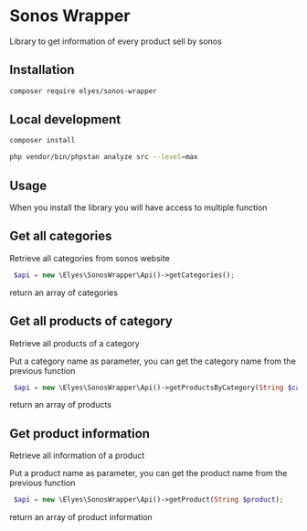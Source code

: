 # Sonos Wrapper 

Library to get information of every product sell by sonos

## Installation

```bash
composer require elyes/sonos-wrapper
```

## Local development

```bash
composer install
```

```bash
php vendor/bin/phpstan analyze src --level=max
```

## Usage

When you install the library you will have access to multiple function

## Get all categories

Retrieve all categories from sonos website

```php
 $api = new \Elyes\SonosWrapper\Api()->getCategories();
```
return an array of categories

## Get all products of category

Retrieve all products of a category

Put a category name as parameter, you can get the category name from the previous function

```php
 $api = new \Elyes\SonosWrapper\Api()->getProductsByCategory(String $category);
```
return an array of products

## Get product information

Retrieve all information of a product

Put a product name as parameter, you can get the product name from the previous function

```php
 $api = new \Elyes\SonosWrapper\Api()->getProduct(String $product);
```

return an array of product information